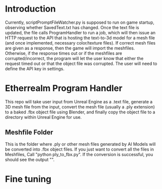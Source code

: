 # Introduction 
Currently, scriptPromptFileWatcher.py is supposed to run on game startup, observing whether SavedText.txt has changed. Once the text file is updated, the file calls ProgramHandler to run a job, which will then issue an HTTP request to the API that is hosting the text-to-3d model for a mesh file (and once implemented, necessary color/texture files). If correct mesh files are given as a response, then the game will import the meshfiles. Otherwise, if the response times out or if the meshfiles are corrupted/incorrect, the program will let the user know that either the request timed out or that the object file was corrupted. The user will need to define the API key in settings. 

# Etherrealm Program Handler 
This repo will take user input from Unreal Engine as a .text file, generate a 3D mesh file from the input, convert the mesh file (usually a .ply extension) to a baked .fbx object file using Blender, and finally copy the object file to a directory within Unreal Engine for use.

## Meshfile Folder
This is the folder where .ply or other mesh files generated by AI Models will be converted into .fbx object files. If you just want to convert all the files in Meshfiles, Call "python ply_to_fbx.py". If the conversion is successful, you should see the output "". 

# Fine tuning

